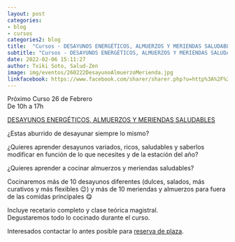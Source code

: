```yaml
---
layout: post
categories:
- blog
- cursos
categories2: blog
title:  "Cursos - DESAYUNOS ENERGÉTICOS, ALMUERZOS Y MERIENDAS SALUDABLES"
subtitle: "Cursos - DESAYUNOS ENERGÉTICOS, ALMUERZOS Y MERIENDAS SALUDABLES"
date: 2022-02-06 15:11:27
author: Txiki Soto, Salud-Zen
image: img/eventos/260222DesayunoAlmuerzoMerienda.jpg
linkfacebook: https://www.facebook.com/sharer/sharer.php?u=http%3A%2F%2Fwww.salud-zen.com%2Fblog%2Fcursos%2F2022%2F02%2F06%2Fcursos-desayunos-almuerzos-meriendas.html&amp;src=sdkpreparse
---  
```

Próximo Curso 26 de Febrero    
De 10h a 17h   

[DESAYUNOS ENERGÉTICOS, ALMUERZOS Y MERIENDAS SALUDABLES][curso]

¿Estas aburrido de desayunar siempre lo mismo?   

¿Quieres aprender desayunos variados, ricos, saludables y saberlos modificar en función de lo que necesites y de la estación del año?   

¿Quieres aprender a cocinar almuerzos y meriendas saludables?   

Cocinaremos más de 10 desayunos diferentes (dulces, salados, más curativos y más flexibles 😉) y más de 10  meriendas y almuerzos para fuera de las comidas principales 😋  

Incluye recetario completo y clase teórica magistral.   
Degustaremos todo lo cocinado durante el curso.   

Interesados contactar lo antes posible para <a href="mailto:estilodevida@salud-zen.com?Subject=DESAYUNOS ENERGÉTICOS, ALMUERZOS Y MERIENDAS SALUDABLES-Reserva de Plaza&body=%0A%0A Me gustaría reservar una plaza para el curso de DESAYUNOS ENERGÉTICOS, ALMUERZOS Y MERIENDAS SALUDABLES(26 Febrero'22). Mis datos Personales son:%0A%0A   -Nombre:%0A%0A   -Apellidos:%0A%0A   -Fecha de nacimiento:%0A%0A   -Teléfono:%0A%0A    -Correo Electrónico:%0A%0A">reserva de plaza</a>.

[curso]:{{site.url}}{{site.baseurl}}/evento/2022/02/26/curso-desayunos-almuerzos-meriendas.html
